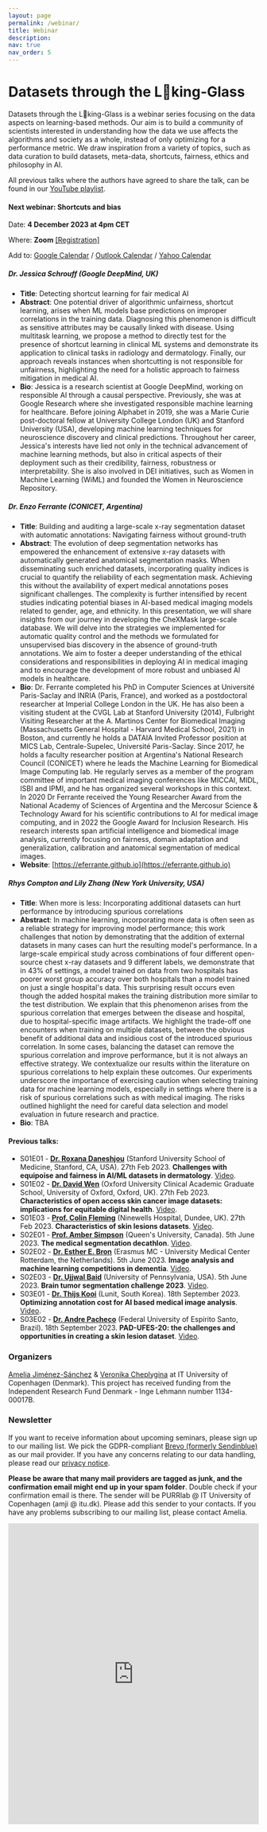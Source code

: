 ```yaml
---
layout: page
permalink: /webinar/
title: Webinar
description: 
nav: true
nav_order: 5
---
```


# Datasets through the L👀king-Glass

Datasets through the L👀king-Glass is a webinar series focusing on the data aspects on learning-based methods. Our aim is to build a community of scientists interested in understanding how the data we use affects the algorithms and society as a whole, instead of only optimizing for a performance metric. We draw inspiration from a variety of topics, such as data curation to build datasets, meta-data, shortcuts, fairness, ethics and philosophy in AI.

All previous talks where the authors have agreed to share the talk, can be found in our [YouTube playlist](https://www.youtube.com/playlist?list=PL_BSB_M_evSmfj9zSvqYVgTcJFtVdJc3y&jct=73eqNJ8tawTN4k4iARpU2xjGklC4Sg). 

#### Next webinar: Shortcuts and bias
Date: **4 December 2023 at 4pm CET**

Where: **Zoom** [[Registration]](https://itucph.zoom.us/meeting/register/u5UvceqvqjsoHtROZsAioF9k1wgy8054kXru)

Add to: [Google Calendar](https://itucph.zoom.us/meeting/u5UvceqvqjsoHtROZsAioF9k1wgy8054kXru/calendar/google/add) / [Outlook Calendar](https://itucph.zoom.us/meeting/u5UvceqvqjsoHtROZsAioF9k1wgy8054kXru/ics) / [Yahoo Calendar](https://shorturl.at/cor25)

##### **Dr. Jessica Schrouff** (Google DeepMind, UK)
 * **Title**: Detecting shortcut learning for fair medical AI
 * **Abstract**: One potential driver of algorithmic unfairness, shortcut learning, arises when ML models base predictions on improper correlations in the training data. Diagnosing this phenomenon is difficult as sensitive attributes may be causally linked with disease. Using multitask learning, we propose a method to directly test for the presence of shortcut learning in clinical ML systems and demonstrate its application to clinical tasks in radiology and dermatology. Finally, our approach reveals instances when shortcutting is not responsible for unfairness, highlighting the need for a holistic approach to fairness mitigation in medical AI.
  * **Bio**: Jessica is a research scientist at Google DeepMind, working on responsible AI through a causal perspective. Previously, she was at Google Research where she investigated responsible machine learning for healthcare. Before joining Alphabet in 2019, she was a Marie Curie post-doctoral fellow at University College London (UK) and Stanford University (USA), developing machine learning techniques for neuroscience discovery and clinical predictions. Throughout her career, Jessica's interests have lied not only in the technical advancement of machine learning methods, but also in critical aspects of their deployment such as their credibility, fairness, robustness or interpretability. She is also involved in DEI initiatives, such as Women in Machine Learning (WiML) and founded the Women in Neuroscience Repository.

##### **Dr. Enzo Ferrante** (CONICET, Argentina)
 * **Title**: Building and auditing a large-scale x-ray segmentation dataset with automatic annotations: Navigating fairness without ground-truth
 * **Abstract**: The evolution of deep segmentation networks has empowered the enhancement of extensive x-ray datasets with automatically generated anatomical segmentation masks. When disseminating such enriched datasets, incorporating quality indices is crucial to quantify the reliability of each segmentation mask. Achieving this without the availability of expert medical annotations poses significant challenges. The complexity is further intensified by recent studies indicating potential biases in AI-based medical imaging models related to gender, age, and ethnicity. In this presentation, we will share insights from our journey in developing the CheXMask large-scale database. We will delve into the strategies we implemented for automatic quality control and the methods we formulated for unsupervised bias discovery in the absence of ground-truth annotations. We aim to foster a deeper understanding of the ethical considerations and responsibilities in deploying AI in medical imaging and to encourage the development of more robust and unbiased AI models in healthcare.
  * **Bio**: Dr. Ferrante completed his PhD in Computer Sciences at Université Paris-Saclay and INRIA (Paris, France), and worked as a postdoctoral researcher at Imperial College London in the UK. He has also been a visiting student at the CVGL Lab at Stanford University (2014), Fulbright Visiting Researcher at the A. Martinos Center for Biomedical Imaging (Massachusetts General Hospital - Harvard Medical School, 2021) in Boston, and currently he holds a DATAIA Invited Professor position at MICS Lab, Centrale-Supelec, Université Paris-Saclay. Since 2017, he holds a faculty researcher position at Argentina's National Research Council (CONICET) where he leads the Machine Learning for Biomedical Image Computing lab. He regularly serves as a member of the program committee of important medical imaging conferences like MICCAI, MIDL, ISBI and IPMI, and he has organized several workshops in this context. In 2020 Dr Ferrante received the Young Researcher Award from the National Academy of Sciences of Argentina and the Mercosur Science & Technology Award for his scientific contributions to AI for medical image computing, and in 2022 the Google Award for Inclusion Research. His research interests span artificial intelligence and biomedical image analysis, currently focusing on fairness, domain adaptation and generalization, calibration and anatomical segmentation of medical images. 
 * **Website**: [https://eferrante.github.io](https://eferrante.github.io)

##### **Rhys Compton** and **Lily Zhang** (New York University, USA)
 * **Title**: When more is less: Incorporating additional datasets can hurt performance by introducing spurious correlations
  * **Abstract**: In machine learning, incorporating more data is often seen as a reliable strategy for improving model performance; this work challenges that notion by demonstrating that the addition of external datasets in many cases can hurt the resulting model's performance. In a large-scale empirical study across combinations of four different open-source chest x-ray datasets and 9 different labels, we demonstrate that in 43% of settings, a model trained on data from two hospitals has poorer worst group accuracy over both hospitals than a model trained on just a single hospital's data. This surprising result occurs even though the added hospital makes the training distribution more similar to the test distribution. We explain that this phenomenon arises from the spurious correlation that emerges between the disease and hospital, due to hospital-specific image artifacts. We highlight the trade-off one encounters when training on multiple datasets, between the obvious benefit of additional data and insidious cost of the introduced spurious correlation. In some cases, balancing the dataset can remove the spurious correlation and improve performance, but it is not always an effective strategy. We contextualize our results within the literature on spurious correlations to help explain these outcomes. Our experiments underscore the importance of exercising caution when selecting training data for machine learning models, especially in settings where there is a risk of spurious correlations such as with medical imaging. The risks outlined highlight the need for careful data selection and model evaluation in future research and practice.
 * **Bio**: TBA

#### Previous talks:
* S01E01 - **[Dr. Roxana Daneshjou](https://profiles.stanford.edu/roxana-daneshjou)** (Stanford University School of Medicine, Stanford, CA, USA). 27th Feb 2023. **Challenges with equipoise and fairness in AI/ML datasets in dermatology**. [Video](https://youtu.be/zLxYUtToXGg).
* S01E02 - **[Dr. David Wen]()** (Oxford University Clinical Academic Graduate School, University of Oxford, Oxford, UK). 27th Feb 2023. **Characteristics of open access skin cancer image datasets: implications for equitable digital health**. [Video](https://youtu.be/E4inBrMLVog).
* S01E03 - **[Prof. Colin Fleming]()** (Ninewells Hospital, Dundee, UK). 27th Feb 2023. **Characteristics of skin lesions datasets**. [Video](https://youtu.be/MlBxlL5WUuU).
* S02E01 - **[Prof. Amber Simpson](http://simpsonlab.org)** (Queen's University, Canada). 5th June 2023. **The medical segmentation decathlon**. [Video](https://www.youtube.com/watch?v=2sbWrXO6gAc&list=PL_BSB_M_evSmfj9zSvqYVgTcJFtVdJc3y&index=3).
* S02E02 - **[Dr. Esther E. Bron](https://estherbron.com)** (Erasmus MC - University Medical Center Rotterdam, the Netherlands). 5th June 2023. **Image analysis and machine learning competitions in dementia**. [Video](https://www.youtube.com/watch?v=pYl9bBcQA-M&list=PL_BSB_M_evSmfj9zSvqYVgTcJFtVdJc3y&index=4).
* S02E03 - **[Dr. Ujjwal Baid](https://www.med.upenn.edu/cbica/ujjwalbaid.html)** (University of Pennsylvania, USA). 5th June 2023. **Brain tumor segmentation challenge 2023**. [Video](https://www.youtube.com/watch?v=_RlcKW0sZ80&list=PL_BSB_M_evSmfj9zSvqYVgTcJFtVdJc3y&index=5).
* S03E01 - **[Dr. Thijs Kooi](https://www.thijskooi.com/)** (Lunit, South Korea). 18th September 2023. **Optimizing annotation cost for AI based medical image analysis**. [Video](https://youtu.be/qhAYUfQlYfo).
* S03E02 - **[Dr. Andre Pacheco](http://pachecoandre.com.br/)** (Federal University of Espírito Santo, Brazil). 18th September 2023. **PAD-UFES-20: the challenges and opportunities in creating a skin lesion dataset**. [Video](https://youtu.be/q-DBwWZejMY).

### Organizers
[Amelia Jiménez-Sánchez](https://ameliajimenez.github.io) & [Veronika Cheplygina](https://veronikach.com) at IT University of Copenhagen (Denmark). This project has received funding from the Independent Research Fund Denmark - Inge Lehmann number 1134-00017B.

### Newsletter
If you want to receive information about upcoming seminars, please sign up to our mailing list. We pick the GDPR-compliant [Brevo (formerly Sendinblue)](https://www.brevo.com) as our mail provider. If you have any concerns relating to our data handling, please read our [privacy notice](https://purrlab.github.io/privacy-notice/).

**Please be aware that many mail providers are tagged as junk, and the confirmation email might end up in your spam folder**. Double check if your confirmation email is there. The sender will be PURRlab @ IT University of Copenhagen (amji @ itu.dk). Please add this sender to your contacts. If you have any problems subscribing to our mailing list, please contact Amelia.

<iframe width="540" height="605" src="https://d38ce30a.sibforms.com/serve/MUIEAPSRZjlFAdfMz8MsZO53v-A_vcHHQocx0NLiINtS4SpGngY-yCP3vJmtqARnIWjToJZv00KQeUrPlREILOYNuPOQq8l9WoXu6Qls_6IvXBWDCH_1qRu5Ef7LUhHYLSHoD-t0KNhf9Hu_6frv5Mdmr1UwyYt__pIObhWMU1EIpyqZ-D4T0PAPI79wxYR-knKueJF4WmOAmptH" frameborder="0" scrolling="auto" allowfullscreen style="display: block;margin-left: auto;margin-right: auto;max-width: 100%;"></iframe>
